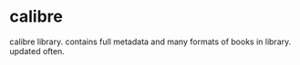 # calibre
calibre library. contains full metadata and many formats of books in library. updated often.
